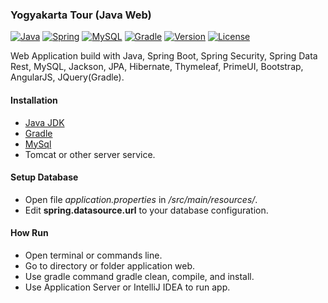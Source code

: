 ### Yogyakarta Tour (Java Web)

[![Java](https://img.shields.io/badge/java-1.8-red.svg)](http://www.oracle.com/technetwork/java/javase/downloads/index.html)
[![Spring](https://img.shields.io/badge/spring--boot-1.2.0-yellow.svg)](https://spring.io/)
[![MySQL](https://img.shields.io/badge/mysql-5.1.35-orange.svg)](https://www.mysql.com/)
[![Gradle](https://img.shields.io/badge/gradle-2.2.1-blue.svg)](http://gradle.org/)
[![Version](https://img.shields.io/badge/version-1.0-00CED1.svg)](https://github.com/dynastymasra/YogyakartaTour/tree/master/Server/Web)
[![License](https://img.shields.io/badge/license-MIT-44897a.svg)](https://github.com/dynastymasra/YogyakartaTour/blob/master/Server/Web/LICENSE)

Web Application build with Java, Spring Boot, Spring Security, Spring Data Rest, MySQL, Jackson, JPA, Hibernate, Thymeleaf, PrimeUI, Bootstrap, AngularJS, JQuery(Gradle).

#### Installation
* [Java JDK](http://www.oracle.com/technetwork/java/javase/downloads/index.html)
* [Gradle](http://gradle.org/)
* [MySql](https://www.mysql.com/)
* Tomcat or other server service.

#### Setup Database
* Open file *application.properties* in */src/main/resources/*.
* Edit **spring.datasource.url** to your database configuration.

#### How Run
* Open terminal or commands line.
* Go to directory or folder application web.
* Use gradle command gradle clean, compile, and install.
* Use Application Server or IntelliJ IDEA to run app.
